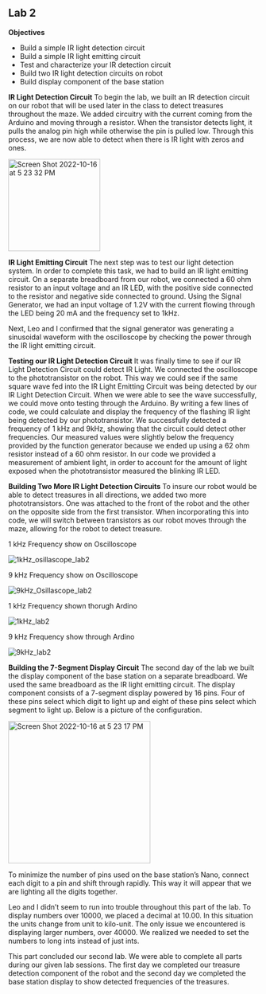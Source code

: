 ## Lab 2

**Objectives**
  - Build a simple IR light detection circuit
  - Build a simple IR light emitting circuit
  - Test and characterize your IR detection circuit
  - Build two IR light detection circuits on robot
  - Build display component of the base station

**IR Light Detection Circuit**
To begin the lab, we built an IR detection circuit on our robot that will be used later in the class to detect treasures throughout the maze. We added circuitry with the current coming from the Arduino and moving through a resistor. When the transistor detects light, it pulls the analog pin high while otherwise the pin is pulled low. Through this process, we are now able to detect when there is IR light with zeros and ones. 

<img width="185" alt="Screen Shot 2022-10-16 at 5 23 32 PM" src="https://media.github.coecis.cornell.edu/user/13440/files/47b3b421-df3a-4cdc-85da-3547f86061ad">

**IR Light Emitting Circuit**
The next step was to test our light detection system. In order to complete this task, we had to build an IR light emitting circuit. On a separate breadboard from our robot, we connected a 60 ohm resistor to an input voltage and an IR LED, with the positive side connected to the resistor and negative side connected to ground. Using the Signal Generator, we had an input voltage of 1.2V with the current flowing through the LED being 20 mA and the frequency set to 1kHz. 

Next, Leo and I confirmed that the signal generator was generating a sinusoidal waveform with the oscilloscope by checking the power through the IR light emitting circuit. 

**Testing our IR Light Detection Circuit**
It was finally time to see if our IR Light Detection Circuit could detect IR Light. We connected the oscilloscope to the phototransistor on the robot. This way we could see if the same square wave fed into the IR Light Emitting Circuit was being detected  by our IR Light Detection Circuit. When we were able to see the wave successfully, we could move onto testing through the Arduino. By writing a few lines of code, we could calculate and display the frequency of the flashing IR light being detected by our phototransistor. We successfully detected a frequency of 1 kHz and 9kHz, showing that the circuit could detect other frequencies. Our measured values were slightly below the frequency provided by the function generator because we ended up using a 62 ohm resistor instead of a 60 ohm resistor. In our code we provided a measurement of ambient light, in order to account for the amount of light exposed when the phototransistor measured the blinking IR LED.

**Building Two More IR Light Detection Circuits**
To insure our robot would be able to detect treasures in all directions, we added two more phototransistors. One was attached to the front of the robot and the other on the opposite side from the first transistor. When incorporating this into code, we will switch between transistors as our robot moves through the maze, allowing for the robot to detect treasure. 

1 kHz Frequency show on Oscilloscope

![1kHz_osillascope_lab2](https://media.github.coecis.cornell.edu/user/13440/files/e26822ef-60da-488c-b27f-dfce55963873)

9 kHz Frequency show on Oscilloscope

![9kHz_Osillascope_lab2](https://media.github.coecis.cornell.edu/user/13440/files/12cb818f-8110-44fc-a010-d7e3af2e6d4c)

1 kHz Frequency shown thorugh Ardino

![1kHz_lab2](https://media.github.coecis.cornell.edu/user/13440/files/1f40a1e0-e9b8-42d5-88aa-05debf44f1b1)

9 kHz Frequency show through Ardino

![9kHz_lab2](https://media.github.coecis.cornell.edu/user/13440/files/30279b5a-6b7c-4254-ac46-e79b2e4fe22c)


**Building the 7-Segment Display Circuit**
The second day of the lab we built the display component of the base station on a separate breadboard. We used the same breadboard as the IR light emitting circuit. The display component consists of a 7-segment display powered by 16 pins. Four of these pins select which digit to light up and eight of these pins select which segment to light up. Below is a picture of the configuration. 

<img width="286" alt="Screen Shot 2022-10-16 at 5 23 17 PM" src="https://media.github.coecis.cornell.edu/user/13440/files/7356eef1-64a6-44de-bf12-52b769396bab">

To minimize the number of pins used on the base station’s Nano, connect each digit to a pin and shift through rapidly. This way it will appear that we are lighting all the digits together. 

Leo and I didn’t seem to run into trouble throughout this part of the lab. To display numbers over 10000, we placed a decimal at 10.00. In this situation the units change from unit to kilo-unit. The only issue we encountered is displaying larger numbers, over 40000. We realized we needed to set the numbers to long ints instead of just ints. 

This part concluded our second lab. We were able to complete all parts during our given lab sessions. The first day we completed our treasure detection component of the robot and the second day we completed the base station display to show detected frequencies of the treasures.

